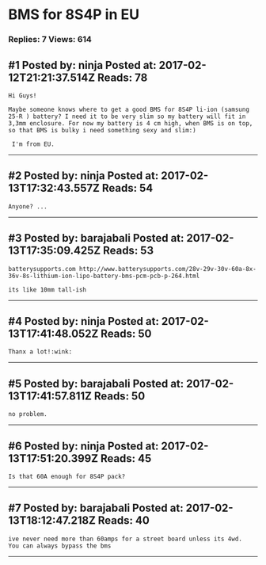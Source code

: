 # BMS for 8S4P in EU

### Replies: 7 Views: 614

## \#1 Posted by: ninja Posted at: 2017-02-12T21:21:37.514Z Reads: 78

```
Hi Guys! 

Maybe someone knows where to get a good BMS for 8S4P li-ion (samsung 25-R ) battery? I need it to be very slim so my battery will fit in 3,3mm enclosure. For now my battery is 4 cm high, when BMS is on top, so that BMS is bulky i need something sexy and slim:) 

 I'm from EU.
```

---
## \#2 Posted by: ninja Posted at: 2017-02-13T17:32:43.557Z Reads: 54

```
Anyone? ...
```

---
## \#3 Posted by: barajabali Posted at: 2017-02-13T17:35:09.425Z Reads: 53

```
batterysupports.com http://www.batterysupports.com/28v-29v-30v-60a-8x-36v-8s-lithium-ion-lipo-battery-bms-pcm-pcb-p-264.html

its like 10mm tall-ish
```

---
## \#4 Posted by: ninja Posted at: 2017-02-13T17:41:48.052Z Reads: 50

```
Thanx a lot!:wink:
```

---
## \#5 Posted by: barajabali Posted at: 2017-02-13T17:41:57.811Z Reads: 50

```
no problem.
```

---
## \#6 Posted by: ninja Posted at: 2017-02-13T17:51:20.399Z Reads: 45

```
Is that 60A enough for 8S4P pack?
```

---
## \#7 Posted by: barajabali Posted at: 2017-02-13T18:12:47.218Z Reads: 40

```
ive never need more than 60amps for a street board unless its 4wd.  You can always bypass the bms
```

---
